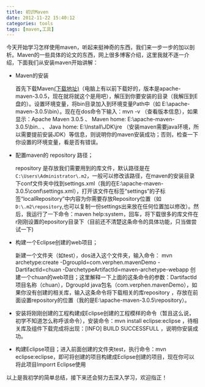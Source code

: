 ```yaml
---
title: 初识Maven
date: 2012-11-22 15:40:12
categories: tools
tags: [maven,工具]
---
```

今天开始学习怎样使用maven，听起来挺神奇的东西，我们来一步一步的加以剖析。Maven的一些具体的论文的东西，网上很多博客介绍，这里我就不逐一介绍，下面我们从安装maven开始讲解：

- Maven的安装

	首先下载Maven<a href="http://maven.apache.org/download.cgi">(下载地址)</a>（电脑上有以前下载好的，版本是apache-maven-3.0.5，现在就将就这个是用吧），解压到你要安装的目录（我解压到E盘的）。设置环境变量，将bin目录加入到环境变量Path中（如 E:\apache-maven-3.0.5\bin）。现在在dos命令下输入：mvn -v （查看版本信息），如果显示：Apache Maven 3.0.5  、 Maven home: E:\apache-maven-3.0.5\bin\..    、 Java home: E:\Install\JDK\jre （安装maven需要java环境，所以需要提前安装JDK）等信息，则说明你的maven安装成功；否则，检查一下你设置的环境变量，看是否有错误。
-  配置maven的 repository 路径；

  	repository 是存放我们需要用到的库文件，默认路径是在`C:\Users\Administrator\.m2`，一般可以修改该路径，在maven的安装目录下conf文件夹中找到settings.xml（我的在E:\apache-maven-3.0.5\conf\settings.xml），打开该文件在标签“settings”的子标签“localRepository”中内容为你需要存放Repository位置（如`D:\.m2\repository`,也可以复制一份settings出来放在任何位置加以修改）。然后，我运行了一下命令：maven help:system，回车，将下载很多的库文件在r刚刚设置的epository目录下（目前还不清楚这条命令的具体功能，只当做尝试一下)
-  构建一个Eclipse创建的web项目；

	新建一个文件夹（如test），dos进入这个文件夹，输入命令： mvn archetype:create -DgroupId=com.verphen.mavenDemo -DartifactId=chuan -DarchetypeArtifactId=maven-archetype-webapp  创建一个chuan的web项目；这里解释一下上面的这条命令的参数：DartifactId 项目名称（chuan），DgroupId java包名（com.verphen.mavenDemo），如果你没有创建的相关库，输入这条命令将下载相关的库repository ，存放在前面设置repository的位置（我的是E:\apache-maven-3.0.5\repository）。
-  安装将刚刚创建的工程构建成Eclipse创建的工程模样的命令（暂且这么说，初学不知道怎么称呼该命令），安装命令：mvn install eclipse:eclipse ，待相关库及组件下载完成将出现：[INFO]  BUILD SUCCESSFULL ，说明你安装成功。

-  构建Eclipse项目；进入前面创建的文件夹test，执行命令：mvn eclipse:eclipse，即可将创建的项目构建成Eclipse创建的项目，现在你可以将此项目Imporrt Eclipse使用

以上是我初学的简单总结，接下来还会努力去深入学习，欢迎指正！